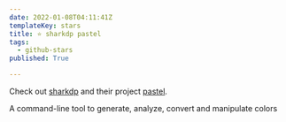 ```yaml
---
date: 2022-01-08T04:11:41Z
templateKey: stars
title: ⭐ sharkdp pastel
tags:
  - github-stars
published: True

---
```


Check out [sharkdp](https://github.com/sharkdp) and their project [pastel](https://github.com/sharkdp/pastel).

A command-line tool to generate, analyze, convert and manipulate colors
